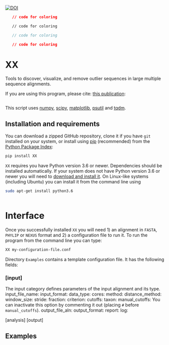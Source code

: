 [![DOI](https://zenodo.org/badge/@@@.svg)](https://zenodo.org/badge/latestdoi/@@@)




```json
   // code for coloring
```
```html
   // code for coloring
```
```js
   // code for coloring
```
```css
   // code for coloring
```

# XX

Tools to discover, visualize, and remove outlier sequences in large multiple sequence alignments. 

If you are using this program, please cite: [this publication](link):
```
```

This script uses [numpy](link), [scipy](link), [matplotlib](link), [psutil](link) and [tqdm](link).

## Installation and requirements

You can download a zipped GitHub repository, clone it if you have `git` installed on your system, or install using [pip](https://pip.pypa.io/en/latest/installing.html) (recommended) from the [Python Package Index](https://pypi.python.org/pypi/XX/):
```bash
pip install XX
```

`XX` requires you have Python version 3.6 or newer. Dependencies should be installed automatically. If your system does not have Python version 3.6 or newer you will need to [download and install it](http://www.python.org/downloads/). On Linux-like systems (including Ubuntu) you can install it from the command line using

```bash
sudo apt-get install python3.6
```




```bash

```

# Interface
Once you successfully installed `XX` you will need 1) an alignment in `FASTA`, `PHYLIP` or `NEXUS` format and 2) a configuration file to run it. To run the program from the command line you can type:
```bash
XX my-configuration-file.conf
```
Directory `Examples` contains a template configuration file. It has the following fields:
### [input]
The input category defines parameters of the input alignment and its type.
input_file_name: 
input_format:
data_type:
cores:
method:
distance_method:
window_size:
stride:
fraction:
criterion:
cutoffs:
taxon:
manual_cutoffs:
You can inactivate this option by commenting it out (placing `#` before `manual_cutoffs`).
output_file_aln:
output_format:
report:
log:


[analysis]
[output]



## Examples

